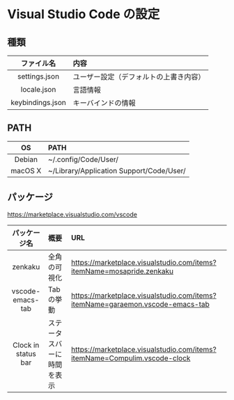 # Visual Studio Code の設定

## 種類
| ファイル名 | 内容 |
| :-: | :-- |
| settings.json | ユーザー設定（デフォルトの上書き内容） |
| locale.json | 言語情報 |
| keybindings.json | キーバインドの情報 |

## PATH
| OS | PATH |
| :-: | :-- |
| Debian | ~/.config/Code/User/ |
| macOS X | ~/Library/Application Support/Code/User/ |

## パッケージ
https://marketplace.visualstudio.com/vscode

| パッケージ名 | 概要 | URL |
| :-: | :-- | :-- |
| zenkaku | 全角の可視化 | https://marketplace.visualstudio.com/items?itemName=mosapride.zenkaku |
| vscode-emacs-tab | Tabの挙動 | https://marketplace.visualstudio.com/items?itemName=garaemon.vscode-emacs-tab |
| Clock in status bar | ステータスバーに時間を表示 | https://marketplace.visualstudio.com/items?itemName=Compulim.vscode-clock |
